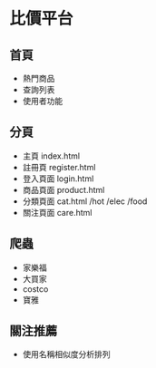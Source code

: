# 比價平台

## 首頁
* 熱門商品
* 查詢列表
* 使用者功能

## 分頁
* 主頁 index.html
* 註冊頁 register.html
* 登入頁面 login.html
* 商品頁面 product.html
* 分類頁面 cat.html /hot /elec /food
* 關注頁面 care.html

## 爬蟲
* 家樂福
* 大買家
* costco
* 寶雅

## 關注推薦
* 使用名稱相似度分析排列
